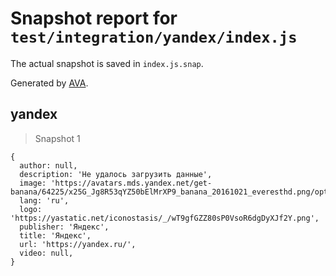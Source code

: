 # Snapshot report for `test/integration/yandex/index.js`

The actual snapshot is saved in `index.js.snap`.

Generated by [AVA](https://avajs.dev).

## yandex

> Snapshot 1

    {
      author: null,
      description: 'Не удалось загрузить данные',
      image: 'https://avatars.mds.yandex.net/get-banana/64225/x25G_Jg8R53qYZ50bElMrXP9_banana_20161021_everesthd.png/optimize',
      lang: 'ru',
      logo: 'https://yastatic.net/iconostasis/_/wT9gfGZZ80sP0VsoR6dgDyXJf2Y.png',
      publisher: 'Яндекс',
      title: 'Яндекс',
      url: 'https://yandex.ru/',
      video: null,
    }
